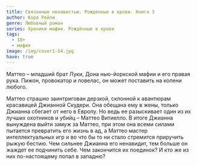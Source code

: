 ```yaml
---
title: Связанные ненавистью. Рожденные в крови. Книга 3
author: Кора Рейли
genre: Любовный роман
series: Хроники мафии. Рождённые в крови
tags:
  - 18+
  - мафия
image: /img/cover1-54.jpg
have: true
---
```

Маттео – младший брат Луки, Дона нью-йоркской мафии и его правая рука. Пижон, провокатор и ловелас, он может поставить на колени любого.

Маттео страшно заинтригован дерзкой, склонной к авантюрам красавицей Джианной Скудери. Она обещана ему в жены, только Джианна сбегает от него в Европу. Но ведь ее разыскивает один из их лучших охотников и убийц – Маттео Витиелло. В итоге Джианна вынуждена выйти замуж за Маттео, при этом она всеми силами пытается превратить его жизнь в ад, а Маттео мастер интеллектуальных игр и во что бы то ни стало стремится приручить рыжую бестию. Чем сильнее Джианна его ненавидит, тем больше он жаждет ее подчинить себе. Чем закончится их поединок? И кто же из них по-настоящему попал в западню?